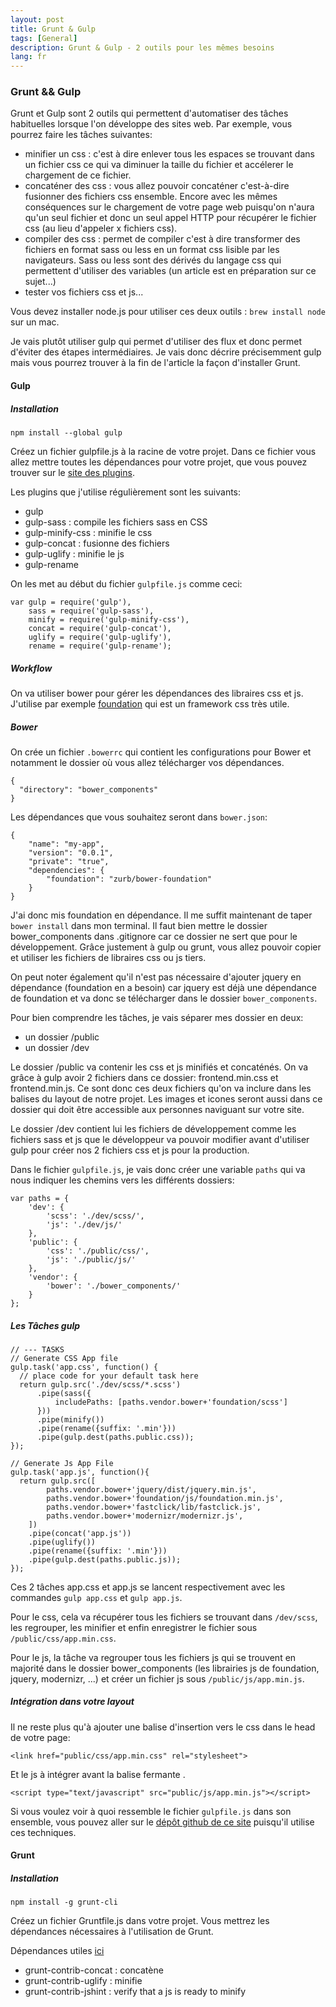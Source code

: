```yaml
---
layout: post
title: Grunt & Gulp
tags: [General]
description: Grunt & Gulp - 2 outils pour les mêmes besoins
lang: fr
---
```


### Grunt && Gulp

Grunt et Gulp sont 2 outils qui permettent d'automatiser des tâches habituelles lorsque l'on développe des sites web. Par exemple, vous pourrez faire les tâches suivantes:

- minifier un css : c'est à dire enlever tous les espaces se trouvant dans un fichier css ce qui va diminuer la taille du fichier et accélerer le chargement de ce fichier.
- concaténer des css : vous allez pouvoir concaténer c'est-à-dire fusionner des fichiers css ensemble. Encore avec les mêmes conséquences sur le chargement de votre page web puisqu'on n'aura qu'un seul fichier et donc un seul appel HTTP pour récupérer le fichier css (au lieu d'appeler x fichiers css).
- compiler des css : permet de compiler c'est à dire transformer des fichiers en format sass ou less en un format css lisible par les navigateurs. Sass ou less sont des dérivés du langage css qui permettent d'utiliser des variables (un article est en préparation sur ce sujet...)
- tester vos fichiers css et js...

Vous devez installer node.js pour utiliser ces deux outils : `brew install node` sur un mac.

Je vais plutôt utiliser gulp qui permet d'utiliser des flux et donc permet d'éviter des étapes intermédiaires. Je vais donc décrire précisemment gulp mais vous pourrez trouver à la fin de l'article la façon d'installer Grunt.

#### Gulp

##### Installation

    npm install --global gulp

Créez un fichier gulpfile.js à la racine de votre projet. Dans ce fichier vous allez mettre toutes les dépendances pour votre projet, que vous pouvez trouver sur le [site des plugins](http://gulpjs.com/plugins).

Les plugins que j'utilise régulièrement sont les suivants:

- gulp
- gulp-sass : compile les fichiers sass en CSS
- gulp-minify-css : minifie le css
- gulp-concat : fusionne des fichiers
- gulp-uglify : minifie le js
- gulp-rename

On les met au début du fichier `gulpfile.js` comme ceci:

    var gulp = require('gulp'),
        sass = require('gulp-sass'),
        minify = require('gulp-minify-css'),
        concat = require('gulp-concat'),
        uglify = require('gulp-uglify'),
        rename = require('gulp-rename');

##### Workflow

On va utiliser bower pour gérer les dépendances des libraires css et js. J'utilise par exemple [foundation](http://foundation.zurb.com/docs) qui est un framework css très utile.

##### Bower

On crée un fichier `.bowerrc` qui contient les configurations pour Bower et notamment le dossier où vous allez télécharger vos dépendances.

    {
      "directory": "bower_components"
    }

Les dépendances que vous souhaitez seront dans `bower.json`:

    {
        "name": "my-app",
        "version": "0.0.1",
        "private": "true",
        "dependencies": {
            "foundation": "zurb/bower-foundation"
        }
    }

J'ai donc mis foundation en dépendance. Il me suffit maintenant de taper `bower install` dans mon terminal. Il faut bien mettre le dossier bower_components dans .gitignore car ce dossier ne sert que pour le développement. Grâce justement à gulp ou grunt, vous allez pouvoir copier et utiliser les fichiers de libraires css ou js tiers.

On peut noter également qu'il n'est pas nécessaire d'ajouter jquery en dépendance (foundation en a besoin) car jquery est déjà une dépendance de foundation et va donc se télécharger dans le dossier `bower_components`.

Pour bien comprendre les tâches, je vais séparer mes dossier en deux:
- un dossier /public
- un dossier /dev

Le dossier /public va contenir les css et js minifiés et concaténés. On va grâce à gulp avoir 2 fichiers dans ce dossier: frontend.min.css et frontend.min.js. Ce sont donc ces deux fichiers qu'on va inclure dans les balises <head> du layout de notre projet. Les images et icones seront aussi dans ce dossier qui doit être accessible aux personnes naviguant sur votre site.

Le dossier /dev contient lui les fichiers de développement comme les fichiers sass et js que le développeur va pouvoir modifier avant d'utiliser gulp pour créer nos 2 fichiers css et js pour la production.

Dans le fichier `gulpfile.js`, je vais donc créer une variable `paths` qui va nous indiquer les chemins vers les différents dossiers:

    var paths = {
        'dev': {
            'scss': './dev/scss/',
            'js': './dev/js/'
        },
        'public': {
            'css': './public/css/',
            'js': './public/js/'
        },
        'vendor': {
            'bower': './bower_components/'
        }
    };

##### Les Tâches gulp

    // --- TASKS
    // Generate CSS App file
    gulp.task('app.css', function() {
      // place code for your default task here
      return gulp.src('./dev/scss/*.scss')
          .pipe(sass({
              includePaths: [paths.vendor.bower+'foundation/scss']
          }))
          .pipe(minify())
          .pipe(rename({suffix: '.min'}))
          .pipe(gulp.dest(paths.public.css));
    });

    // Generate Js App File
    gulp.task('app.js', function(){
      return gulp.src([
            paths.vendor.bower+'jquery/dist/jquery.min.js',
            paths.vendor.bower+'foundation/js/foundation.min.js',
            paths.vendor.bower+'fastclick/lib/fastclick.js',
            paths.vendor.bower+'modernizr/modernizr.js',
        ])
        .pipe(concat('app.js'))
        .pipe(uglify())
        .pipe(rename({suffix: '.min'}))
        .pipe(gulp.dest(paths.public.js));
    });

Ces 2 tâches app.css et app.js se lancent respectivement avec les commandes `gulp app.css` et `gulp app.js`.

Pour le css, cela va récupérer tous les fichiers se trouvant dans `/dev/scss`, les regrouper, les minifier et enfin enregistrer le fichier sous `/public/css/app.min.css`.

Pour le js, la tâche va regrouper tous les fichiers js qui se trouvent en majorité dans le dossier bower_components (les librairies js de foundation, jquery, modernizr, ...) et créer un fichier js sous `/public/js/app.min.js`.

##### Intégration dans votre layout

Il ne reste plus qu'à ajouter une balise d'insertion vers le css dans le head de votre page:

    <link href="public/css/app.min.css" rel="stylesheet">

Et le js à intégrer avant la balise fermante </body>.

    <script type="text/javascript" src="public/js/app.min.js"></script>

Si vous voulez voir à quoi ressemble le fichier `gulpfile.js` dans son ensemble, vous pouvez aller sur le [dépôt github de ce site](https://github.com/cake17/cake17.github.io/blob/master/_posts/2015-30-30-grunt-gulp.md) puisqu'il utilise ces techniques.

#### Grunt

##### Installation

    npm install -g grunt-cli

Créez un fichier Gruntfile.js dans votre projet. Vous mettrez les dépendances nécessaires à l'utilisation de Grunt.

Dépendances utiles [ici](http://gruntjs.com/plugins)

- grunt-contrib-concat : concatène
- grunt-contrib-uglify : minifie
- grunt-contrib-jshint : verify that a js is ready to minify

